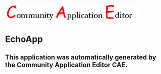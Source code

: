 ![CAE](https://github.com/CAE-Community-Application-Editor/application-EchoApp/blob/master/img/logo.png)  

EchoApp
===================


This application was automatically generated by the Community Application Editor CAE.  
---------------
